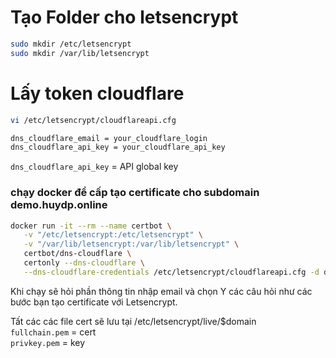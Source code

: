 # Tạo Folder cho letsencrypt
```bash
sudo mkdir /etc/letsencrypt
sudo mkdir /var/lib/letsencrypt
```
# Lấy token cloudflare
```bash
vi /etc/letsencrypt/cloudflareapi.cfg
```
```bash
dns_cloudflare_email = your_cloudflare_login 
dns_cloudflare_api_key = your_cloudflare_api_key 
```
`dns_cloudflare_api_key` = API global key
### chạy docker để cấp tạo certificate cho subdomain demo.huydp.online
```bash
docker run -it --rm --name certbot \
   -v "/etc/letsencrypt:/etc/letsencrypt" \
   -v "/var/lib/letsencrypt:/var/lib/letsencrypt" \
   certbot/dns-cloudflare \
   certonly --dns-cloudflare \
   --dns-cloudflare-credentials /etc/letsencrypt/cloudflareapi.cfg -d demo.huydp.online
```
Khi chạy sẽ hỏi phần thông tin nhập email và chọn Y các câu hỏi như các bước bạn tạo certificate với Letsencrypt.  

Tất các các file cert sẽ lưu tại  /etc/letsencrypt/live/$domain  
`fullchain.pem` = cert  
`privkey.pem` = key
